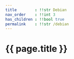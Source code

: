 ```yaml
---
title        : !!str Debian
nav_order    : !!int 3
has_children : !!bool true
permalink    : !!str /debian
---
```


# {{ page.title }}
